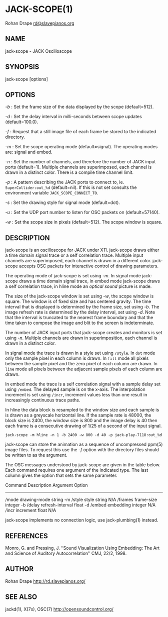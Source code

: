 JACK-SCOPE(1)
=============
Rohan Drape <rd@slavepianos.org>


NAME
----
jack-scope - JACK Oscilloscope

SYNOPSIS
--------
jack-scope [options]

OPTIONS
-------
*-b*
:   Set the frame size of the data displayed by the scope
    (default=512).

*-d*
:   Set the delay interval in milli-seconds between scope updates
    (default=100.0).

*-f*
:   Request that a still image file of each frame be stored to the
    indicated directory.

*-m*
:   Set the scope operating mode (default=signal).  The operating
    modes are: signal and embed.

*-n*
:   Set the number of channels, and therefore the number of JACK input
    ports (default=1).  Multiple channels are superimposed, each
    channel is drawn in a distinct color.  There is a compile time
    channel limit.

*-p*
:   A pattern describing the JACK ports to connect to,
    ie. `SuperCollider:out_%d` (default=nil).  If this is not set
    consults the environment variable `JACK_SCOPE_CONNECT_TO`.

*-s*
:   Set the drawing style for signal mode (default=dot).

*-u*
:   Set the UDP port number to listen for OSC packets on (default=57140).

*-w*
:   Set the scope size in pixels (default=512).  The scope window is
    square.

DESCRIPTION
-----------
jack-scope is an oscilloscope for JACK under X11.  jack-scope draws
either a time domain signal trace or a self correlation trace.
Multiple input channels are superimposed, each channel is drawn in a
different color.  jack-scope accepts OSC packets for interactive
control of drawing parameters.

The operating mode of jack-scope is set using *-m*.  In signal mode
jack-scope draws a time domain signal trace, in embed mode jack-scope
draws a self correlation trace, in hline mode an _optical sound_ picture
is made.

The size of the jack-scope window is set using *-w*, the scope window
is square.  The window is of fixed size and has centered gravity.  The
time interval that is displayed is determined by the frame size, set
using *-b*.  The image refresh rate is determined by the delay
interval, set using *-d*.  Note that the interval is truncated to the
nearest frame boundary and that the time taken to compose the image
and blit to the screen is indeterminate.

The number of JACK input ports that jack-scope creates and monitors is
set using *-n*.  Multiple channels are drawn in superimposition, each
channel is drawn in a distinct color.

In signal mode the trace is drawn in a style set using `/style`.  In
`dot` mode only the sample pixel in each column is drawn.  In `fill` mode
all pixels between the sample pixel and the zero pixel of each column
are drawn.  In `line` mode all pixels between the adjacent sample pixels
of each column are drawn.

In embed mode the trace is a self correlation signal with a sample
delay set using `/embed`.  The delayed sample is on the x-axis.  The
interpolation increment is set using `/incr`, increment values less
than one result in increasingly continuous trace paths.

In hline the data block is resampled to the window size and each
sample is is drawn as a greyscale horizontal line.  If the sample rate
is 48000, the block size is 2400, the window size is 800 and the image
delay is 40 then each frame is a consecutive drawing of 1/25 of a
second of the input signal.

    jack-scope -m hline -n 1 -b 2400 -w 800 -d 40 -p jack-play-7118:out_%d

jack-scope can store the animation as a sequence of uncompressed
ppm(5) image files.  To request this use the *-f* option with the
directory files should be written to as the argument.

The OSC messages understood by jack-scope are given in the table
below.  Each command requires one argument of the indicated type.  The
last column gives the option that sets the same parameter.

Command   Description        Argument    Option
-------   -----------        --------    ------
/mode     drawing-mode       string      -m
/style    style              string      N/A
/frames   frame-size         integer     -b
/delay    refresh-interval   float       -d
/embed    embedding          integer     N/A
/incr     increment          float       N/A

jack-scope implements no connection logic, use jack-plumbing(1)
instead.

REFERENCES
----------
Monro, G. and Pressing, J.  ‘‘Sound Visualization Using Embedding: The
Art and Science of Auditory Autocorrelation’’ CMJ, 22/2, 1998.

AUTHOR
------
Rohan Drape <http://rd.slavepianos.org/>

SEE ALSO
--------
jackd(1), X(7x), OSC(7) <http://opensoundcontrol.org/>
